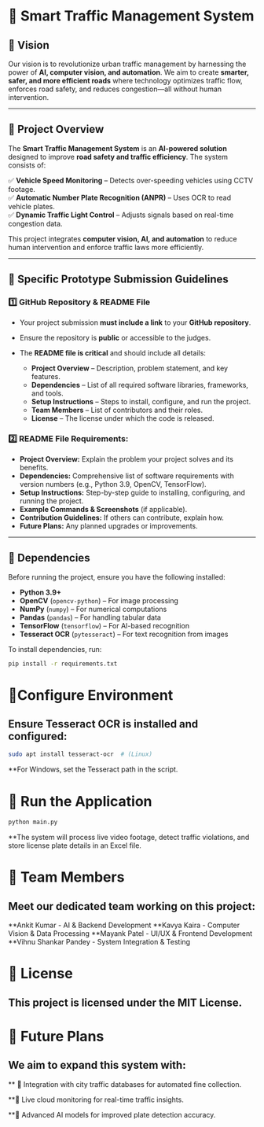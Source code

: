 # 🚦 Smart Traffic Management System  

## 📌 Vision  
Our vision is to revolutionize urban traffic management by harnessing the power of **AI, computer vision, and automation**. We aim to create **smarter, safer, and more efficient roads** where technology optimizes traffic flow, enforces road safety, and reduces congestion—all without human intervention.  

---

## 📌 Project Overview  
The **Smart Traffic Management System** is an **AI-powered solution** designed to improve **road safety and traffic efficiency**. The system consists of:  

✅ **Vehicle Speed Monitoring** – Detects over-speeding vehicles using CCTV footage.  
✅ **Automatic Number Plate Recognition (ANPR)** – Uses OCR to read vehicle plates.  
✅ **Dynamic Traffic Light Control** – Adjusts signals based on real-time congestion data.  

This project integrates **computer vision, AI, and automation** to reduce human intervention and enforce traffic laws more efficiently.

---

## 📂 Specific Prototype Submission Guidelines  

### 1️⃣ **GitHub Repository & README File**  
- Your project submission **must include a link** to your **GitHub repository**.  
- Ensure the repository is **public** or accessible to the judges.  
- The **README file is critical** and should include all details:  

  - **Project Overview** – Description, problem statement, and key features.  
  - **Dependencies** – List of all required software libraries, frameworks, and tools.  
  - **Setup Instructions** – Steps to install, configure, and run the project.  
  - **Team Members** – List of contributors and their roles.  
  - **License** – The license under which the code is released.  

### 2️⃣ **README File Requirements:**  
- **Project Overview:** Explain the problem your project solves and its benefits.  
- **Dependencies:** Comprehensive list of software requirements with version numbers (e.g., Python 3.9, OpenCV, TensorFlow).  
- **Setup Instructions:** Step-by-step guide to installing, configuring, and running the project.  
- **Example Commands & Screenshots** (if applicable).  
- **Contribution Guidelines:** If others can contribute, explain how.  
- **Future Plans:** Any planned upgrades or improvements.  

---

## 🔧 Dependencies  
Before running the project, ensure you have the following installed:  

- **Python 3.9+**  
- **OpenCV** (`opencv-python`) – For image processing  
- **NumPy** (`numpy`) – For numerical computations  
- **Pandas** (`pandas`) – For handling tabular data  
- **TensorFlow** (`tensorflow`) – For AI-based recognition  
- **Tesseract OCR** (`pytesseract`) – For text recognition from images  

To install dependencies, run:  
```bash
pip install -r requirements.txt
```
# 🔧Configure Environment

## Ensure Tesseract OCR is installed and configured:
```bash
sudo apt install tesseract-ocr  # (Linux)
```
**For Windows, set the Tesseract path in the script.

# 🚀 Run the Application
```bash
python main.py
```
**The system will process live video footage, detect traffic violations, and store license plate details in an Excel file.

# 👥 Team Members
## Meet our dedicated team working on this project:

**Ankit Kumar	- AI & Backend Development
**Kavya Kaira -	Computer Vision & Data Processing
**Mayank Patel - UI/UX & Frontend Development
**Vihnu Shankar Pandey - System Integration & Testing


# 📜 License
## This project is licensed under the MIT License.

# 🚧 Future Plans
## We aim to expand this system with:

** 🚗 Integration with city traffic databases for automated fine collection.

**📡 Live cloud monitoring for real-time traffic insights.

**🔄 Advanced AI models for improved plate detection accuracy.


